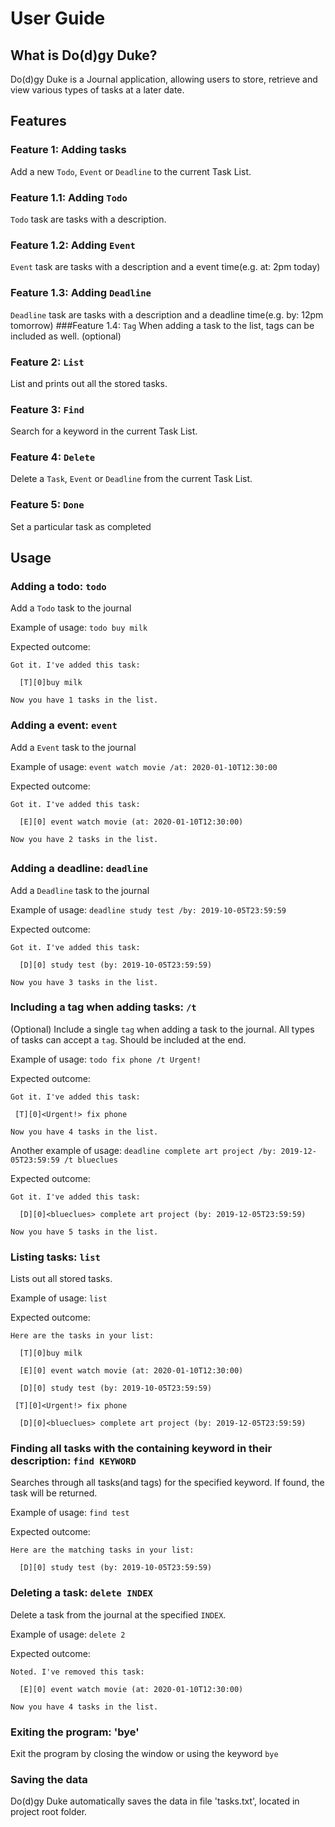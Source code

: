 # User Guide

## What is Do(d)gy Duke? 
Do(d)gy Duke is a Journal application, allowing users to store, 
retrieve and view various types of tasks at a later date. 

## Features 

### Feature 1: Adding tasks
Add a new `Todo`, `Event` or `Deadline` to the current Task List. 
### Feature 1.1: Adding `Todo`
`Todo` task are tasks with a description. 
### Feature 1.2: Adding `Event`
`Event` task are tasks with a description and a event time(e.g. at: 2pm today)
### Feature 1.3: Adding `Deadline`
`Deadline` task are tasks with a description and a deadline time(e.g. by: 12pm tomorrow)
###Feature 1.4: `Tag`
When adding a task to the list, tags can be included as well. (optional)

### Feature 2: `List`
List and prints out all the stored tasks. 

### Feature 3: `Find`
Search for a keyword in the current Task List.

### Feature 4: `Delete`
Delete a `Task`, `Event` or `Deadline` from the current Task List.

### Feature 5: `Done`
Set a particular task as completed

## Usage 

### Adding a todo: `todo` 
Add a `Todo` task to the journal

Example of usage: 
`todo buy milk`

Expected outcome: 

`Got it. I've added this task:`

`  [T][0]buy milk`

`Now you have 1 tasks in the list.`

### Adding a event: `event` 
Add a `Event` task to the journal

Example of usage: 
`event watch movie /at: 2020-01-10T12:30:00`

Expected outcome: 

`Got it. I've added this task:`

`  [E][0] event watch movie (at: 2020-01-10T12:30:00)`

`Now you have 2 tasks in the list.`
##
### Adding a deadline: `deadline` 
Add a `Deadline` task to the journal

Example of usage: 
`deadline study test /by: 2019-10-05T23:59:59`

Expected outcome: 

`Got it. I've added this task:`

`  [D][0] study test (by: 2019-10-05T23:59:59)`

`Now you have 3 tasks in the list.`

### Including a tag when adding tasks: `/t` 
(Optional) Include a single `tag` when adding a task to the journal. 
All types of tasks can accept a `tag`. Should be included at the end.  

Example of usage: 
`todo fix phone /t Urgent!`

Expected outcome: 

`Got it. I've added this task:`

`  [T][0]<Urgent!> fix phone `

`Now you have 4 tasks in the list.`

Another example of usage: 
`deadline complete art project /by: 2019-12-05T23:59:59 /t blueclues`

Expected outcome: 

`Got it. I've added this task:`

`  [D][0]<blueclues> complete art project (by: 2019-12-05T23:59:59)`

`Now you have 5 tasks in the list.`

### Listing tasks: `list` 
Lists out all stored tasks.

Example of usage: 
`list`

Expected outcome: 

`Here are the tasks in your list:`

`  [T][0]buy milk`

`  [E][0] event watch movie (at: 2020-01-10T12:30:00)`

`  [D][0] study test (by: 2019-10-05T23:59:59)`

`  [T][0]<Urgent!> fix phone `

`  [D][0]<blueclues> complete art project (by: 2019-12-05T23:59:59)`


### Finding all tasks with the containing keyword in their description: `find KEYWORD` 
Searches through all tasks(and tags) for the specified keyword. If found, the task will be returned. 

Example of usage: 
`find test`

Expected outcome: 

`Here are the matching tasks in your list:`

`  [D][0] study test (by: 2019-10-05T23:59:59)`


### Deleting a task: `delete INDEX` 
Delete a task from the journal at the specified `INDEX`.

Example of usage: 
`delete 2`

Expected outcome: 

`Noted. I've removed this task:`

`  [E][0] event watch movie (at: 2020-01-10T12:30:00)`

`Now you have 4 tasks in the list.`

### Exiting the program: 'bye'
Exit the program by closing the window or using the keyword `bye`


### Saving the data
Do(d)gy Duke automatically saves the data in file 'tasks.txt', 
located in project root folder. 